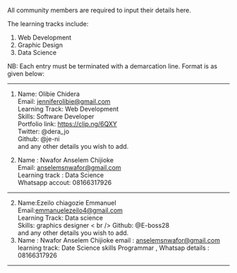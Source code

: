 All community members are required to input their details here.

The learning tracks include:

1. Web Development
2. Graphic Design
3. Data Science

NB: Each entry must be terminated with a demarcation line.
Format is as given below:

-------------------------------------------------
1. Name: Olibie Chidera <br />
   Email: jenniferolibie@gmail.com <br />
   Learning Track: Web Development <br />
   Skills: Software Developer <br />
   Portfolio link: https://clip.ng/6QXY <br />
   Twitter: @dera_jo <br />
   Github: @je-ni <br />
   and any other details you wish to add. <br />

2. Name : Nwafor Anselem  Chijioke<br/>
   Email: anselemsnwafor@gmail.com<br/>
   Learning track : Data Science<br/>
   Whatsapp accout: 08166317926<br/>
   
 
-----------------------------------------------
2. Name:Ezeilo chiagozie Emmanuel <br />
   Email:emmanuelezeilo4@gmail.com <br />
   Learning Track: Data science <br />
   Skills: graphics designer < br />
   Github: @E-boss28 <br />
   and any  other details you wish to add. <br />
 3. Name : Nwafor Anselem Chijioke
   email : anselemsnwafor@gmail.com
   learning track: Date Science
   skills Programmar ,
   Whatsap details : 08166317926
   
   -------------------------------------------------
   
   
